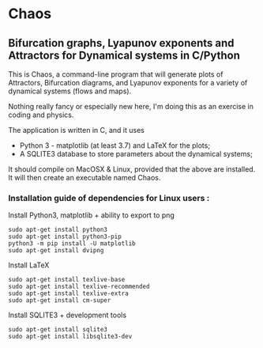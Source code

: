# Chaos
## Bifurcation graphs, Lyapunov exponents and Attractors for Dynamical systems in C/Python
This is Chaos, a command-line program that will generate plots of Attractors, Bifurcation diagrams, and Lyapunov exponents for a variety of dynamical systems (flows and maps).

Nothing really fancy or especially new here,  I'm doing this as an exercise in coding and physics.

The application is written in C, and it uses
-  Python 3 - matplotlib (at least 3.7) and LaTeX for the plots;
-  A SQLITE3 database to store parameters about the dynamical systems;

It should compile on MacOSX & Linux, provided that the above are installed. It will then create an executable named Chaos.

### Installation guide of dependencies for Linux users :
Install Python3, matplotlib + ability to export to png
```console
sudo apt-get install python3
sudo apt-get install python3-pip
python3 -m pip install -U matplotlib
sudo apt-get install dvipng
```
Install LaTeX
```console
sudo apt-get install texlive-base
sudo apt-get install texlive-recommended
sudo apt-get install texlive-extra
sudo apt-get install cm-super
```
Install SQLITE3 + development tools
```console
sudo apt-get install sqlite3
sudo apt-get install libsqlite3-dev
```
